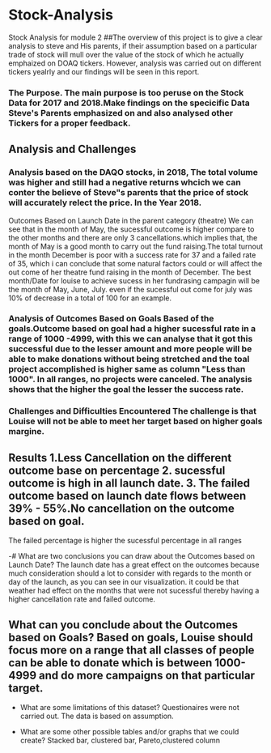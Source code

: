 # Stock-Analysis
Stock Analysis for module 2
##The overview of this project is to give a clear analysis to steve and His parents, if their assumption based on a particular trade of stock will mull over the value of the stock of which he actually emphaized on DOAQ tickers. However, analysis was carried out on different tickers yealrly and our findings will be seen in this report.

### The Purpose. The main purpose is too peruse on the Stock Data for 2017 and 2018.Make findings on the specicific Data Steve's Parents emphasized on and also analysed other Tickers for a proper feedback.

## Analysis and Challenges
### Analysis based on the DAQO stocks, in 2018, The total volume was higher and still had a negative returns whcich we can conter the believe of Steve"s parents that the price of stock will accurately relect the price. In the Year 2018.
Outcomes Based on Launch Date in the parent category (theatre) We can see that in the month of May, the sucessful outcome is higher compare to the other months and there are only 3 cancellations.which implies that, the month of May is a good month to carry out the fund raising.The total turnout in the month December is poor with a success rate for 37 and a failed rate of 35, which i can conclude that some natural factors could or will affect the out come of her theatre fund raising in the month of December. The best month/Date for louise to achieve sucess in her fundrasing campagin will be the month of May, June, July. even if the sucessful out come for july was 10% of decrease in a total of 100 for an example. 

### Analysis of Outcomes Based on Goals Based of the goals.Outcome based on goal had a higher sucessful rate in a range of 1000 -4999, with this we can analyse that it got this successful due to the lesser amount and more people will be able to make donations without being stretched  and the toal project accomplished is higher same as column "Less than 1000". In all ranges, no projects were canceled. The analysis shows that the higher the goal the lesser the success rate.

### Challenges and Difficulties Encountered The challenge is that Louise will not be able to meet her target based on higher goals margine.


## Results 1.Less Cancellation on the different outcome base on percentage 2. sucessful outcome is high in all launch date. 3. The failed outcome based on launch date flows between 39% - 55%.No cancellation on the outcome based on goal.
The failed percentage is higher the sucessful percentage in all ranges 

-# What are two conclusions you can draw about the Outcomes based on Launch Date? The launch date has a great effect on the outcomes because much consideration should a lot to consider with regards to the month or day of the launch, as you can see in our visualization. it could be that weather had effect on the months that were not sucessful thereby having a higher cancellation rate and failed outcome.


## What can you conclude about the Outcomes based on Goals? Based on goals, Louise should focus more on a range that all classes of people can be able to donate which is between 1000-4999 and do more campaigns on that particular target.

- What are some limitations of this dataset? Questionaires were not carried out. 
The data is based on assumption.


- What are some other possible tables and/or graphs that we could create? Stacked bar, clustered bar, Pareto,clustered column

